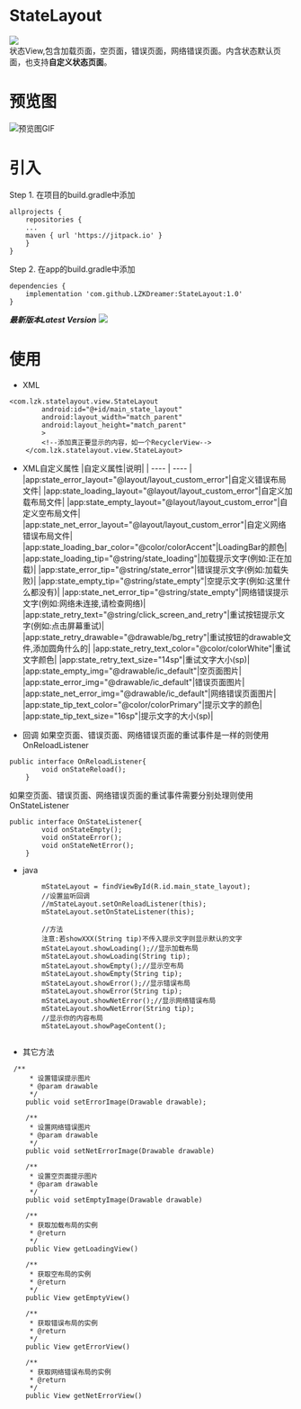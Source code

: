 # StateLayout
[![](https://jitpack.io/v/LZKDreamer/StateLayout.svg)](https://jitpack.io/#LZKDreamer/StateLayout)   
状态View,包含加载页面，空页面，错误页面，网络错误页面。内含状态默认页面，也支持**自定义状态页面**。

# 预览图
![预览图GIF](https://github.com/LZKDreamer/StateLayout/blob/master/screenshot/demo.gif)

# 引入
Step 1. 在项目的build.gradle中添加
```
allprojects {
    repositories {
	...
	maven { url 'https://jitpack.io' }
	}
}
```
Step 2. 在app的build.gradle中添加
```
dependencies {
    implementation 'com.github.LZKDreamer:StateLayout:1.0'
}
```  
***最新版本Latest Version*** [![](https://jitpack.io/v/LZKDreamer/StateLayout.svg)](https://jitpack.io/#LZKDreamer/StateLayout)   

# 使用  
* XML

```
<com.lzk.statelayout.view.StateLayout
        android:id="@+id/main_state_layout"
        android:layout_width="match_parent"
        android:layout_height="match_parent"
        >
        <!--添加真正要显示的内容，如一个RecyclerView-->
    </com.lzk.statelayout.view.StateLayout>
```
- XML自定义属性
|自定义属性|说明|
|  ----  | ----  |
|app:state_error_layout="@layout/layout_custom_error"|自定义错误布局文件|
|app:state_loading_layout="@layout/layout_custom_error"|自定义加载布局文件|
|app:state_empty_layout="@layout/layout_custom_error"|自定义空布局文件|
|app:state_net_error_layout="@layout/layout_custom_error"|自定义网络错误布局文件|
|app:state_loading_bar_color="@color/colorAccent"|LoadingBar的颜色|
|app:state_loading_tip="@string/state_loading"|加载提示文字(例如:正在加载)|
|app:state_error_tip="@string/state_error"|错误提示文字(例如:加载失败)|
|app:state_empty_tip="@string/state_empty"|空提示文字(例如:这里什么都没有)|
|app:state_net_error_tip="@string/state_empty"|网络错误提示文字(例如:网络未连接,请检查网络)|
|app:state_retry_text="@string/click_screen_and_retry"|重试按钮提示文字(例如:点击屏幕重试)|
|app:state_retry_drawable="@drawable/bg_retry"|重试按钮的drawable文件,添加圆角什么的|
|app:state_retry_text_color="@color/colorWhite"|重试文字颜色|
|app:state_retry_text_size="14sp"|重试文字大小(sp)|
|app:state_empty_img="@drawable/ic_default"|空页面图片|
|app:state_error_img="@drawable/ic_default"|错误页面图片|
|app:state_net_error_img="@drawable/ic_default"|网络错误页面图片|
|app:state_tip_text_color="@color/colorPrimary"|提示文字的颜色|
|app:state_tip_text_size="16sp"|提示文字的大小(sp)|
	
* 回调
如果空页面、错误页面、网络错误页面的重试事件是一样的则使用OnReloadListener
```
public interface OnReloadListener{
        void onStateReload();
    }
```
如果空页面、错误页面、网络错误页面的重试事件需要分别处理则使用OnStateListener
```
public interface OnStateListener{
        void onStateEmpty();
        void onStateError();
        void onStateNetError();
    }
```
* java
```
        mStateLayout = findViewById(R.id.main_state_layout);
        //设置监听回调
        //mStateLayout.setOnReloadListener(this);
        mStateLayout.setOnStateListener(this);
        
        //方法
        注意:若showXXX(String tip)不传入提示文字则显示默认的文字
        mStateLayout.showLoading();//显示加载布局
        mStateLayout.showLoading(String tip);
        mStateLayout.showEmpty();//显示空布局
        mStateLayout.showEmpty(String tip);
        mStateLayout.showError();//显示错误布局
        mStateLayout.showError(String tip);
        mStateLayout.showNetError();//显示网络错误布局
        mStateLayout.showNetError(String tip); 
        //显示你的内容布局
        mStateLayout.showPageContent();
        
```
* 其它方法

```
 /**
     * 设置错误提示图片
     * @param drawable
     */
    public void setErrorImage(Drawable drawable);

    /**
     * 设置网络错误图片
     * @param drawable
     */
    public void setNetErrorImage(Drawable drawable)

    /**
     * 设置空页面提示图片
     * @param drawable
     */
    public void setEmptyImage(Drawable drawable)

    /**
     * 获取加载布局的实例
     * @return
     */
    public View getLoadingView()

    /**
     * 获取空布局的实例
     * @return
     */
    public View getEmptyView()

    /**
     * 获取错误布局的实例
     * @return
     */
    public View getErrorView()

    /**
     * 获取网络错误布局的实例
     * @return
     */
    public View getNetErrorView()
```

